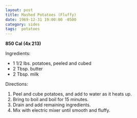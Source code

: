 ```yaml
---
layout: post
title: Mashed Potatoes (Fluffy)
date: 1969-12-31 19:00:00 -0500
category: sides
tags:  potatoes
---
```

<b>850 Cal (4x 213)</b>
<p>Ingredients:</p><ul>
<li>1 1/2 lbs.	potatoes, peeled and cubed</li>
<li>2 Tbsp.	butter</li>
<li>2 Tbsp.	milk</li>
</ul>
<p>Directions:</p>
<ol>
<li>Peel and cube potatoes, and add to water as it heats up.</li>
<li>Bring to boil and boil for 15 minutes.</li>
<li>Drain and add remaining ingredients.</li>
<li>Mix with electric mixer until smooth and fluffy.</li>
</ol>
